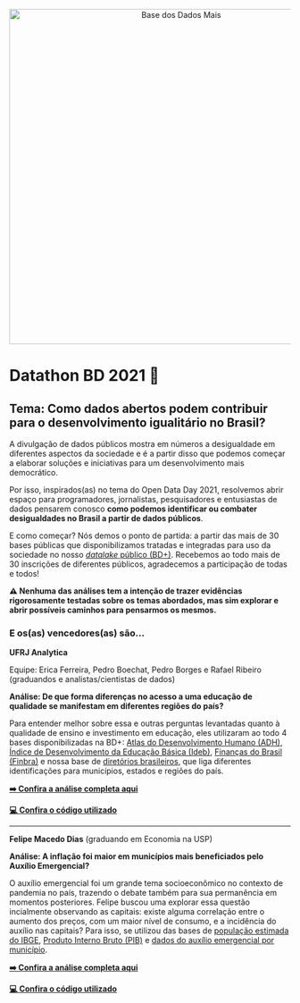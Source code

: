 <!-- Header -->
<p align="center">
    <img src="../images/datathon_bd_2021.png" width="600" alt="Base dos Dados Mais">
</p>

# Datathon BD 2021 🎲

## Tema: Como dados abertos podem contribuir para o desenvolvimento igualitário no Brasil?

A divulgação de dados públicos mostra em números a desigualdade em
diferentes aspectos da sociedade e é a partir disso que podemos começar
a elaborar soluções e iniciativas para um desenvolvimento mais
democrático.

Por isso, inspirados(as) no tema do Open Data Day 2021, 
resolvemos abrir espaço para programadores, jornalistas, 
pesquisadores e entusiastas de dados pensarem conosco **como podemos
identificar ou combater desigualdades no Brasil a partir de dados
públicos**.

E como começar? Nós demos o ponto de partida: a partir das mais de 30
bases públicas que disponibilizamos tratadas e integradas para uso da
sociedade no nosso [*datalake* público
(BD+)](https://basedosdados.org/dataset/?download_type=BD+Mais). 
Recebemos ao todo mais de 30 inscrições de diferentes públicos,
agradecemos a participação de todas e todos!

**⚠️ Nenhuma das análises tem a intenção de trazer
evidências rigorosamente testadas 
sobre os temas abordados, mas sim explorar e abrir possíveis caminhos para
pensarmos os mesmos.**

### E os(as) vencedores(as) são...

**UFRJ Analytica**

Equipe: Erica Ferreira, Pedro Boechat, Pedro Borges e Rafael
Ribeiro (graduandos e analistas/cientistas de dados)

**Análise: De que forma diferenças no acesso a uma educação de qualidade se
manifestam em diferentes regiões do país?**

Para entender melhor sobre essa e outras perguntas levantadas quanto à
qualidade de ensino e investimento em educação, eles utilizaram ao todo
4 bases disponibilizadas na BD+: [Atlas do Desenvolvimento Humano
(ADH)](https://basedosdados.org/dataset/mundo-onu-adh), [Índice
de Desenvolvimento da Educação Básica
(Ideb)](https://basedosdados.org/dataset/br-inep-ideb), [Finanças do
Brasil (Finbra)](https://basedosdados.org/dataset/br-tesouro-finbra) e
nossa base de [diretórios
brasileiros](https://basedosdados.org/dataset/br-bd-diretorios-brasil),
que liga diferentes identificações para municípios, estados e regiões do país.

**[➡️ Confira a análise completa aqui](https://medium.com/ufrj-analytica/datathon-open-data-day-base-dos-dados-86079c93945f)**

**[💻 Confira o código utilizado](https://github.com/UFRJ-Analytica/odd2021)**

---

**Felipe Macedo Dias** (graduando em Economia na USP)

**Análise: A inflação foi maior em municípios mais beneficiados pelo
Auxílio Emergencial?**

O auxílio emergencial foi um grande tema socioeconômico no contexto de pandemia no
país, trazendo o debate também para sua permanência em momentos
posteriores. Felipe buscou uma explorar essa questão incialmente
observando as capitais: existe alguma correlação entre o
aumento dos preços, com um maior nível de consumo, e a incidência do
auxílio nas capitais? Para isso, se utilizou das bases de [população
estimada do IBGE](https://basedosdados.org/dataset/br-ibge-populacao), [Produto Interno Bruto (PIB)](https://basedosdados.org/dataset/br-ibge-pib) e [dados do auxílio
emergencial por município](https://basedosdados.org/dataset/br-mc-auxilio-emergencial).

**[➡️ Confira a análise completa aqui](https://datastudio.google.com/s/lrVkgDD_URc)**

**[💻 Confira o código utilizado](https://github.com/UFRJ-Analytica/odd2021)**